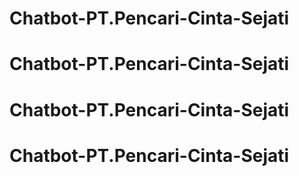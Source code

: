 # Chatbot-PT.Pencari-Cinta-Sejati
# Chatbot-PT.Pencari-Cinta-Sejati
# Chatbot-PT.Pencari-Cinta-Sejati
# Chatbot-PT.Pencari-Cinta-Sejati
